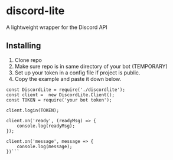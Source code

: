 # discord-lite
A lightweight wrapper for the Discord API

## Installing
1) Clone repo
2) Make sure repo is in same directory of your bot (TEMPORARY)
3) Set up your token in a config file if project is public.
4) Copy the example and paste it down below.

```JS
const DiscordLite = require('./discordlite');
const client =  new DiscordLite.Client();
const TOKEN = require('your bot token');

client.login(TOKEN);

client.on('ready', (readyMsg) => {
    console.log(readyMsg);
});

client.on('message', message => {
    console.log(message);
})```
